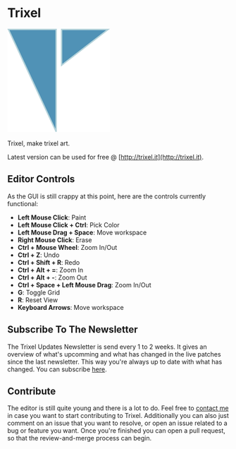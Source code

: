 # Trixel

![Image Alt](trixel.png)

Trixel, make trixel art.

Latest version can be used for free @ [http://trixel.it](http://trixel.it).

## Editor Controls

As the GUI is still crappy at this point, here are the controls currently functional:

+ **Left Mouse Click**: Paint
+ **Left Mouse Click + Ctrl**: Pick Color
+ **Left Mouse Drag + Space**: Move workspace
+ **Right Mouse Click**: Erase
+ **Ctrl + Mouse Wheel**: Zoom In/Out
+ **Ctrl + Z**: Undo
+ **Ctrl + Shift + R**: Redo
+ **Ctrl + Alt + =**: Zoom In
+ **Ctrl + Alt + -**: Zoom Out
+ **Ctrl + Space + Left Mouse Drag**: Zoom In/Out
+ **G**: Toggle Grid
+ **R**: Reset View
+ **Keyboard Arrows**: Move workspace


## Subscribe To The Newsletter

The Trixel Updates Newsletter is send every 1 to 2 weeks. It gives an overview of what's upcomming and what has changed in the live patches since the last newsletter. This way you're always up to date with what has changed. You can subscribe [here](http://eepurl.com/brwmSn).

## Contribute

The editor is still quite young and there is a lot to do. Feel free to [contact me](mailto:contact@glendc.com) in case you want to start contributing to Trixel. Additionally you can also just comment on an issue that you want to resolve, or open an issue related to a bug or feature you want. Once you're finished you can open a pull request, so that the review-and-merge process can begin.
